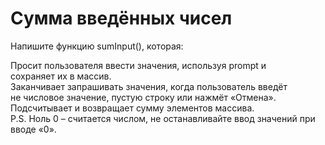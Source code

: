 # Сумма введённых чисел                                                         <br/>

Напишите функцию sumInput(), которая:                                           <br/>

Просит пользователя ввести значения, используя prompt и                         <br/>
сохраняет их в массив.                                                          <br/>
Заканчивает запрашивать значения, когда пользователь введёт                     <br/>
не числовое значение, пустую строку или нажмёт «Отмена».                        <br/>
Подсчитывает и возвращает сумму элементов массива.                              <br/>
P.S. Ноль 0 – считается числом, не останавливайте ввод значений при вводе «0».  <br/>                       